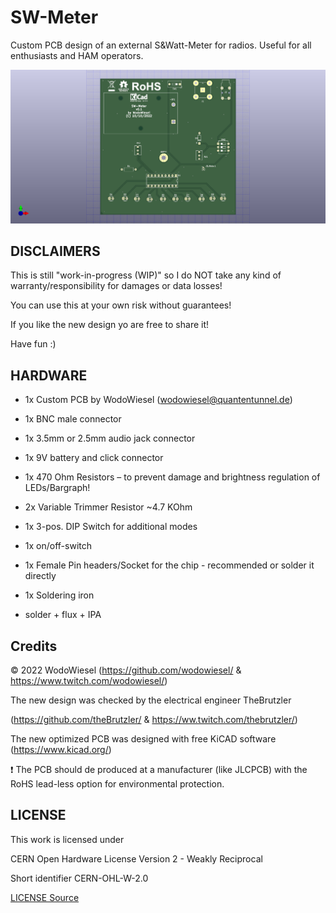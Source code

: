 # SW-Meter

Custom PCB design of an external S&amp;Watt-Meter for radios. Useful for all enthusiasts and HAM operators.

![PCB](/docs/swmeter-3d-front.png)

## DISCLAIMERS

This is still "work-in-progress (WIP)" so I do NOT take any kind of warranty/responsibility for damages or data losses!

You can use this at your own risk without guarantees!

If you like the new design yo are free to share it!

Have fun :)

## HARDWARE

- 1x Custom PCB by WodoWiesel (wodowiesel@quantentunnel.de)

- 1x BNC male connector

- 1x 3.5mm or 2.5mm audio jack connector

- 1x 9V battery and click connector

- 1x 470 Ohm Resistors – to prevent damage and brightness regulation of LEDs/Bargraph!

- 2x Variable Trimmer Resistor ~4.7 KOhm

- 1x 3-pos. DIP Switch for additional modes

- 1x on/off-switch

- 1x Female Pin headers/Socket for the chip - recommended or solder it directly

- 1x Soldering iron

- solder + flux + IPA

## Credits

©️ 2022 WodoWiesel (https://github.com/wodowiesel/ & https://www.twitch.com/wodowiesel/)

The new design was checked by the electrical engineer TheBrutzler

(https://github.com/theBrutzler/ & https://ww.twitch.com/thebrutzler/)

The new optimized PCB was designed with free KiCAD software (https://www.kicad.org/)

❗ The PCB should de produced at a manufacturer (like JLCPCB) with the RoHS lead-less option for environmental protection.

## LICENSE

This work is licensed under

CERN Open Hardware License Version 2 - Weakly Reciprocal

Short identifier CERN-OHL-W-2.0

[LICENSE Source](https://spdx.org/licenses/CERN-OHL-W-2.0.html)
